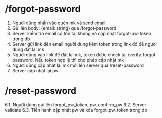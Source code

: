 # /forgot-password

1. Người dùng nhấn vào quên mk và send email
2. Gửi lên body: {email: string} qua /forgot-password
3. Server kiểm tra email có tồn tại không và cập nhật forgot-pw-token trong db
4. Server gửi link đến email người dùng kèm token trong link đó để người dùng đặt lại mk
5. Người dùng vào link để đặt lại mk, token được check tại /verify-forgot-password. Nếu token hợp lệ thì cho phép cập nhật mk 
6. Người dùng cập nhật lại mk mới lên server qua /reset-password
7. Server cập nhật lại pw

# /reset-password
6.1. Người dùng gửi lên forgot_pw_token, pw, confirm_pw
6.2. Server validate
6.3. Tiến hành cập nhật pw và xóa forgot_pw_token trong db